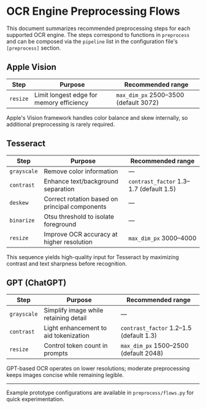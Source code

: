 # OCR Engine Preprocessing Flows

This document summarizes recommended preprocessing steps for each supported OCR engine. The steps correspond to functions in `preprocess` and can be composed via the `pipeline` list in the configuration file's `[preprocess]` section.

## Apple Vision

| Step     | Purpose                                   | Recommended range |
|----------|-------------------------------------------|-------------------|
| `resize` | Limit longest edge for memory efficiency   | `max_dim_px` 2500–3500 (default 3072) |

Apple's Vision framework handles color balance and skew internally, so additional preprocessing is rarely required.

## Tesseract

| Step        | Purpose                                         | Recommended range |
|-------------|-------------------------------------------------|-------------------|
| `grayscale` | Remove color information                        | — |
| `contrast`  | Enhance text/background separation              | `contrast_factor` 1.3–1.7 (default 1.5) |
| `deskew`    | Correct rotation based on principal components  | — |
| `binarize`  | Otsu threshold to isolate foreground            | — |
| `resize`    | Improve OCR accuracy at higher resolution       | `max_dim_px` 3000–4000 |

This sequence yields high-quality input for Tesseract by maximizing contrast and text sharpness before recognition.

## GPT (ChatGPT)

| Step        | Purpose                                   | Recommended range |
|-------------|-------------------------------------------|-------------------|
| `grayscale` | Simplify image while retaining detail      | — |
| `contrast`  | Light enhancement to aid tokenization     | `contrast_factor` 1.2–1.5 (default 1.3) |
| `resize`    | Control token count in prompts            | `max_dim_px` 1500–2500 (default 2048) |

GPT-based OCR operates on lower resolutions; moderate preprocessing keeps images concise while remaining legible.

---

Example prototype configurations are available in `preprocess/flows.py` for quick experimentation.

